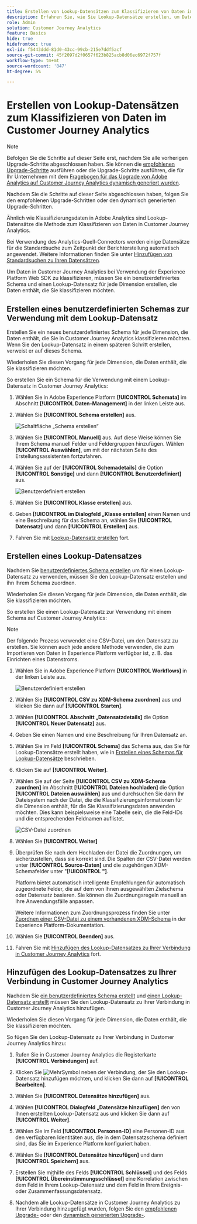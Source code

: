 ```yaml
---
title: Erstellen von Lookup-Datensätzen zum Klassifizieren von Daten im Customer Journey Analytics
description: Erfahren Sie, wie Sie Lookup-Datensätze erstellen, um Daten im Customer Journey Analytics zu klassifizieren
role: Admin
solution: Customer Journey Analytics
feature: Basics
hide: true
hidefromtoc: true
exl-id: f5443ddd-81d0-43cc-99cb-215e7ddf5acf
source-git-commit: 45f2097d2f0657f623b825acb8d06ec6972f757f
workflow-type: tm+mt
source-wordcount: '847'
ht-degree: 5%

---
```


# Erstellen von Lookup-Datensätzen zum Klassifizieren von Daten im Customer Journey Analytics

>[!NOTE]
> 
>Befolgen Sie die Schritte auf dieser Seite erst, nachdem Sie alle vorherigen Upgrade-Schritte abgeschlossen haben. Sie können die [empfohlenen Upgrade-Schritte](/help/getting-started/cja-upgrade/cja-upgrade-recommendations.md#recommended-upgrade-steps-for-most-organizations) ausführen oder die Upgrade-Schritte ausführen, die für Ihr Unternehmen mit dem [Fragebogen für das Upgrade von Adobe Analytics auf Customer Journey Analytics dynamisch generiert wurden](https://gigazelle.github.io/cja-ttv/).
>
>Nachdem Sie die Schritte auf dieser Seite abgeschlossen haben, folgen Sie den empfohlenen Upgrade-Schritten oder den dynamisch generierten Upgrade-Schritten.

Ähnlich wie Klassifizierungsdaten in Adobe Analytics sind Lookup-Datensätze die Methode zum Klassifizieren von Daten in Customer Journey Analytics.

Bei Verwendung des Analytics-Quell-Connectors werden einige Datensätze für die Standardsuche zum Zeitpunkt der Berichterstellung automatisch angewendet. Weitere Informationen finden Sie unter [Hinzufügen von Standardsuchen zu Ihren Datensätzen](/help/connections/standard-lookups.md).

Um Daten in Customer Journey Analytics bei Verwendung der Experience Platform Web SDK zu klassifizieren, müssen Sie ein benutzerdefiniertes Schema und einen Lookup-Datensatz für jede Dimension erstellen, die Daten enthält, die Sie klassifizieren möchten.

## Erstellen eines benutzerdefinierten Schemas zur Verwendung mit dem Lookup-Datensatz

Erstellen Sie ein neues benutzerdefiniertes Schema für jede Dimension, die Daten enthält, die Sie in Customer Journey Analytics klassifizieren möchten. Wenn Sie den Lookup-Datensatz in einem späteren Schritt erstellen, verweist er auf dieses Schema.

Wiederholen Sie diesen Vorgang für jede Dimension, die Daten enthält, die Sie klassifizieren möchten.

So erstellen Sie ein Schema für die Verwendung mit einem Lookup-Datensatz in Customer Journey Analytics:

1. Wählen Sie in Adobe Experience Platform **[!UICONTROL Schemata]** im Abschnitt **[!UICONTROL Daten-Management]** in der linken Leiste aus.

1. Wählen Sie **[!UICONTROL Schema erstellen]** aus.

   ![Schaltfläche „Schema erstellen“](assets/schema-create.png)

1. Wählen Sie **[!UICONTROL Manuell]** aus. Auf diese Weise können Sie Ihrem Schema manuell Felder und Feldergruppen hinzufügen. Wählen **[!UICONTROL Auswählen]**, um mit der nächsten Seite des Erstellungsassistenten fortzufahren.

1. Wählen Sie auf der **[!UICONTROL Schemadetails]** die Option **[!UICONTROL Sonstige]** und dann **[!UICONTROL Benutzerdefiniert]** aus.

   ![Benutzerdefiniert erstellen](assets/schema-custom.png)

1. Wählen Sie **[!UICONTROL Klasse erstellen]** aus.

   <!-- add screenshot -->

1. Geben **[!UICONTROL im Dialogfeld „Klasse erstellen]** einen Namen und eine Beschreibung für das Schema an, wählen Sie **[!UICONTROL Datensatz]** und dann **[!UICONTROL Erstellen]** aus.

1. Fahren Sie mit [Lookup-Datensatz erstellen](#create-a-lookup-dataset) fort.

## Erstellen eines Lookup-Datensatzes

Nachdem Sie [benutzerdefiniertes Schema erstellen](#create-a-custom-schema-to-use-with-the-lookup-dataset) um für einen Lookup-Datensatz zu verwenden, müssen Sie den Lookup-Datensatz erstellen und ihn Ihrem Schema zuordnen.

Wiederholen Sie diesen Vorgang für jede Dimension, die Daten enthält, die Sie klassifizieren möchten.

So erstellen Sie einen Lookup-Datensatz zur Verwendung mit einem Schema auf Customer Journey Analytics:

>[!NOTE]
>
>Der folgende Prozess verwendet eine CSV-Datei, um den Datensatz zu erstellen. Sie können auch jede andere Methode verwenden, die zum Importieren von Daten in Experience Platform verfügbar ist, z. B. das Einrichten eines Datenstroms.

1. Wählen Sie in Adobe Experience Platform **[!UICONTROL Workflows]** in der linken Leiste aus.

   ![Benutzerdefiniert erstellen](assets/lookup-dataset-workflows.png)

1. Wählen Sie **[!UICONTROL CSV zu XDM-Schema zuordnen]** aus und klicken Sie dann auf **[!UICONTROL Starten]**.

1. Wählen **[!UICONTROL Abschnitt „Datensatzdetails]** die Option **[!UICONTROL Neuer Datensatz]** aus.

1. Geben Sie einen Namen und eine Beschreibung für Ihren Datensatz an.

1. Wählen Sie im Feld **[!UICONTROL Schema]** das Schema aus, das Sie für Lookup-Datensätze erstellt haben, wie in [Erstellen eines Schemas für Lookup-Datensätze](#create-a-schema-for-lookup-datasets) beschrieben.

1. Klicken Sie auf **[!UICONTROL Weiter]**.

1. Wählen Sie auf der Seite **[!UICONTROL CSV zu XDM-Schema zuordnen]** im Abschnitt **[!UICONTROL Dateien hochladen]** die Option **[!UICONTROL Dateien auswählen]** aus und durchsuchen Sie dann Ihr Dateisystem nach der Datei, die die Klassifizierungsinformationen für die Dimension enthält, für die Sie Klassifizierungsdaten anwenden möchten. Dies kann beispielsweise eine Tabelle sein, die die Feld-IDs und die entsprechenden Feldnamen auflistet. <!-- correct? How can I better explain what this file is?-->

   ![CSV-Datei zuordnen](assets/lookup-map-csv.png)

1. Wählen Sie **[!UICONTROL Weiter]**

1. Überprüfen Sie nach dem Hochladen der Datei die Zuordnungen, um sicherzustellen, dass sie korrekt sind. Die Spalten der CSV-Datei werden unter **[!UICONTROL Source-Daten]** und die zugehörigen XDM-Schemafelder unter &quot;**[!UICONTROL &quot;]**.

   Platform bietet automatisch intelligente Empfehlungen für automatisch zugeordnete Felder, die auf dem von Ihnen ausgewählten Zielschema oder Datensatz basieren. Sie können die Zuordnungsregeln manuell an Ihre Anwendungsfälle anpassen.

   Weitere Informationen zum Zuordnungsprozess finden Sie unter [Zuordnen einer CSV-Datei zu einem vorhandenen XDM-Schema](https://experienceleague.adobe.com/en/docs/experience-platform/ingestion/tutorials/map-csv/existing-schema) in der Experience Platform-Dokumentation.

1. Wählen Sie **[!UICONTROL Beenden]** aus.

1. Fahren Sie mit [Hinzufügen des Lookup-Datensatzes zu Ihrer Verbindung in Customer Journey Analytics](#add-the-lookup-dataset-to-your-connection-in-customer-journey-analytics) fort.

## Hinzufügen des Lookup-Datensatzes zu Ihrer Verbindung in Customer Journey Analytics

Nachdem Sie [ein benutzerdefiniertes Schema erstellt](#create-a-custom-schema-to-use-with-the-lookup-dataset) und [einen Lookup-Datensatz erstellt](#create-a-lookup-dataset) müssen Sie den Lookup-Datensatz zu Ihrer Verbindung in Customer Journey Analytics hinzufügen.

Wiederholen Sie diesen Vorgang für jede Dimension, die Daten enthält, die Sie klassifizieren möchten.

So fügen Sie den Lookup-Datensatz zu Ihrer Verbindung in Customer Journey Analytics hinzu:

1. Rufen Sie in Customer Journey Analytics die Registerkarte **[!UICONTROL Verbindungen]** auf.

1. Klicken Sie ![Mehr](assets/More.svg)Symbol neben der Verbindung, der Sie den Lookup-Datensatz hinzufügen möchten, und klicken Sie dann auf **[!UICONTROL Bearbeiten]**.

   <!-- add screenshot -->

1. Wählen Sie **[!UICONTROL Datensätze hinzufügen]** aus.

1. Wählen **[!UICONTROL Dialogfeld „Datensätze hinzufügen]** den von Ihnen erstellten Lookup-Datensatz aus und klicken Sie dann auf **[!UICONTROL Weiter]**.

1. Wählen Sie im Feld **[!UICONTROL Personen-ID]** eine Personen-ID aus den verfügbaren Identitäten aus, die in dem Datensatzschema definiert sind, das Sie im Experience Platform konfiguriert haben. <!-- fill out other fields? -->

1. Wählen Sie **[!UICONTROL Datensätze hinzufügen]** und dann **[!UICONTROL Speichern]** aus.

   <!-- is there a step right in between here where you select the dataset -->

1. Erstellen Sie mithilfe des Felds **[!UICONTROL Schlüssel]** und des Felds **[!UICONTROL Übereinstimmungsschlüssel]** eine Korrelation zwischen dem Feld in Ihrem Lookup-Datensatz und dem Feld in Ihrem Ereignis- oder Zusammenfassungsdatensatz.

1. Nachdem alle Lookup-Datensätze in Customer Journey Analytics zu Ihrer Verbindung hinzugefügt wurden, folgen Sie den [empfohlenen Upgrade-](/help/getting-started/cja-upgrade/cja-upgrade-recommendations.md#recommended-upgrade-steps-for-most-organizations) oder den [dynamisch generierten Upgrade-](https://gigazelle.github.io/cja-ttv/).

